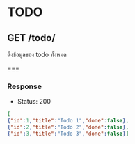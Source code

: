 # TODO

## GET /todo/
ดึงข้อมูลของ todo ทั้งหมด

===
### Response

* Status: 200

```json
[
{"id":1,"title":"Todo 1","done":false},
{"id":2,"title":"Todo 2","done":false},
{"id":3,"title":"Todo 3","done":false}]
```